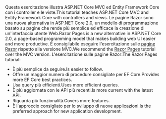 <span data-ttu-id="d5ec1-101">Questa esercitazione illustra ASP.NET Core MVC ed Entity Framework Core con i controller e le viste.</span><span class="sxs-lookup"><span data-stu-id="d5ec1-101">This tutorial teaches ASP.NET Core MVC and Entity Framework Core with controllers and views.</span></span> <span data-ttu-id="d5ec1-102">Le pagine Razor sono una nuova alternativa in ASP.NET Core 2.0, un modello di programmazione basato su pagine che rende più semplice ed efficace la creazione di un'interfaccia utente Web.</span><span class="sxs-lookup"><span data-stu-id="d5ec1-102">Razor Pages is a new alternative in ASP.NET Core 2.0, a page-based programming model that makes building web UI easier and more productive.</span></span> <span data-ttu-id="d5ec1-103">È consigliabile eseguire l'esercitazione sulle [pagine Razor](xref:data/ef-rp/intro) rispetto alla versione MVC.</span><span class="sxs-lookup"><span data-stu-id="d5ec1-103">We recommend the [Razor Pages](xref:data/ef-rp/intro) tutorial over the MVC version.</span></span> <span data-ttu-id="d5ec1-104">L'esercitazione sulle pagine Razor:</span><span class="sxs-lookup"><span data-stu-id="d5ec1-104">The Razor Pages tutorial:</span></span>

* <span data-ttu-id="d5ec1-105">È più semplice da seguire.</span><span class="sxs-lookup"><span data-stu-id="d5ec1-105">Is easier to follow.</span></span>
* <span data-ttu-id="d5ec1-106">Offre un maggior numero di procedure consigliate per EF Core.</span><span class="sxs-lookup"><span data-stu-id="d5ec1-106">Provides more EF Core best practices.</span></span>
* <span data-ttu-id="d5ec1-107">Usa query più efficienti.</span><span class="sxs-lookup"><span data-stu-id="d5ec1-107">Uses more efficient queries.</span></span>
* <span data-ttu-id="d5ec1-108">È più aggiornata con le API più recenti.</span><span class="sxs-lookup"><span data-stu-id="d5ec1-108">Is more current with the latest API.</span></span>
* <span data-ttu-id="d5ec1-109">Riguarda più funzionalità.</span><span class="sxs-lookup"><span data-stu-id="d5ec1-109">Covers more features.</span></span>
* <span data-ttu-id="d5ec1-110">È l'approccio consigliato per lo sviluppo di nuove applicazioni.</span><span class="sxs-lookup"><span data-stu-id="d5ec1-110">Is the preferred approach for new application development.</span></span>
